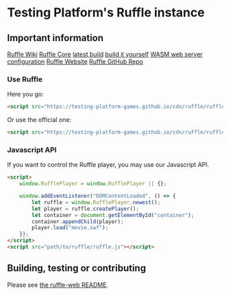 # Testing Platform's Ruffle instance

## Important information

[Ruffle Wiki](https://github.com/ruffle-rs/ruffle/wiki/Using-Ruffle#web)
[Ruffle Core](https://github.com/ruffle-rs/ruffle/tree/master/web/packages/core)
[latest build](https://github.com/ruffle-rs/ruffle/releases)
[build it yourself](https://github.com/ruffle-rs/ruffle/blob/master/web/README.md)
[WASM web server configuration](https://github.com/ruffle-rs/ruffle/wiki/Using-Ruffle#configure-wasm-mime-type)
[Ruffle Website](https://ruffle.rs/)
[Ruffle GitHub Repo](https://github.com/ruffle-rs/ruffle)

### Use Ruffle
Here you go:

```html
<script src="https://testing-platform-games.github.io/cdn/ruffle/ruffle.js"></script>
```

Or use the official one:

```html
<script src="https://testing-platform-games.github.io/cdn/ruffle/ruffle.js"></script>
```

### Javascript API

If you want to control the Ruffle player, you may use our Javascript API.

```html
<script>
    window.RufflePlayer = window.RufflePlayer || {};

    window.addEventListener("DOMContentLoaded", () => {
        let ruffle = window.RufflePlayer.newest();
        let player = ruffle.createPlayer();
        let container = document.getElementById("container");
        container.appendChild(player);
        player.load("movie.swf");
    });
</script>
<script src="path/to/ruffle/ruffle.js"></script>
```

## Building, testing or contributing

Please see [the ruffle-web README](https://github.com/ruffle-rs/ruffle/blob/master/web/README.md).
